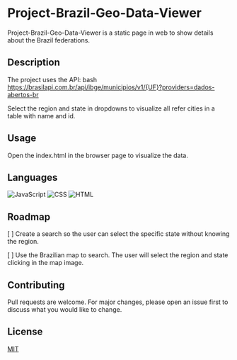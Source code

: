 # Project-Brazil-Geo-Data-Viewer
Project-Brazil-Geo-Data-Viewer is a static page in web to show details about the Brazil federations. 

## Description

The project uses the API: 
bash
https://brasilapi.com.br/api/ibge/municipios/v1/{UF}?providers=dados-abertos-br

Select the region and state in dropdowns to visualize all refer cities in a table with name and id.

## Usage

Open the index.html in the browser page to visualize the data. 

## Languages
![JavaScript](https://img.shields.io/badge/JavaScript-323330?style=for-the-badge&logo=javascript&logoColor=F7DF1E)  ![CSS](https://img.shields.io/badge/CSS3-1572B6?style=for-the-badge&logo=css3&logoColor=white)  ![HTML](https://img.shields.io/badge/HTML5-E34F26?style=for-the-badge&logo=html5&logoColor=white)

## Roadmap

[ ] Create a search so the user can select the specific state without knowing the region.

[ ] Use the Brazilian map to search. The user will select the region and state clicking in the map image.

## Contributing

Pull requests are welcome. For major changes, please open an issue first
to discuss what you would like to change.


## License

[MIT](https://choosealicense.com/licenses/mit/)
